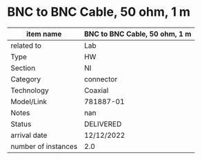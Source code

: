 
# BNC to BNC Cable, 50 ohm, 1 m

| item name | BNC to BNC Cable, 50 ohm, 1 m |
| -------- | -------- | 
| related to | Lab | 
| Type | HW | 
| Section | NI | 
| Category | connector |
| Technology | Coaxial |
| Model/Link | 781887-01 |
| Notes | nan |
| Status | DELIVERED |
| arrival date | 12/12/2022 |
| number of instances | 2.0 | 
        